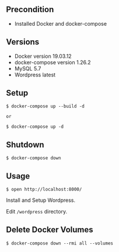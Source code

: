 ## Precondition
- Installed Docker and docker-compose

## Versions
- Docker version 19.03.12
- docker-compose version 1.26.2
- MySQL 5.7
- Wordpress latest

## Setup
```
$ docker-compose up --build -d

or

$ docker-compose up -d
```

## Shutdown
```
$ docker-compose down
```

## Usage
```
$ open http://localhost:8000/
```

Install and Setup Wordpress.

Edit `/wordpress` directory.


## Delete Docker Volumes
```
$ docker-compose down --rmi all --volumes
```
